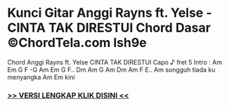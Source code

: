 
 # Kunci Gitar Anggi Rayns ft. Yelse - CINTA TAK DIRESTUI Chord Dasar ©ChordTela.com lsh9e


Chord Anggi Rayns ft. Yelse CINTA TAK DIRESTUI Capo ♪ fret 5 Intro : Am Em G F -G Am Em G F.. Dm Am G Am Dm Am F E.. Am sungguh tiada ku menyangka Am Em kini

###  <a href="https://shortlighzx.web.app?sq=Kunci Gitar Anggi Rayns ft. Yelse - CINTA TAK DIRESTUI Chord Dasar ©ChordTela.com"> >> VERSI LENGKAP KLIK DISINI << </a>
